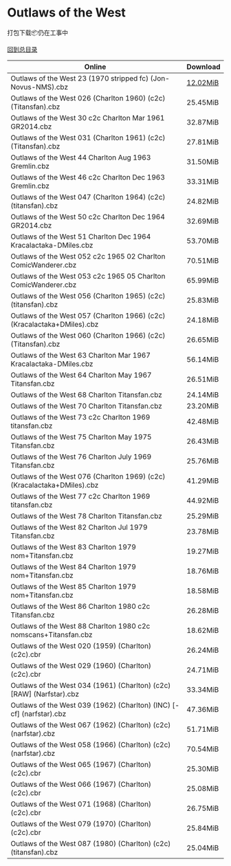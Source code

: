 # Outlaws of the West

打包下载📦仍在工事中

[回到总目录](/Catalogs.md)







Online | Download
--- | ---
Outlaws of the West 23 (1970 stripped fc) (Jon-Novus-NMS).cbz | [12.02MiB](https://pan.baidu.com/s/1i5itmYx#list/path=%2FNovus%20-%20Week%20of%202016%20Q1%2FNovus%20-%20Week%20of%202016-01-20%2F%E3%82%BF%E3%82%A6%E3%82%B1%E3%82%B3%E3%82%B3%E3%82%AF%E3%82%A2%E3%82%B5%E3%82%AF%E3%82%AF%E3%82%B7%E3%82%A4%E3%82%A8%E3%82%B1%E3%82%AB%E3%82%BD%E3%82%AB%E3%82%AB%E3%82%B7%E3%82%AD%E3%82%A2%E3%82%A4%E3%82%AB%E3%82%BD%E3%82%BD%E3%82%B5%E3%82%BF%E3%82%BB%E3%82%B7%E3%82%A4%E3%82%B5%E3%82%AA&parentPath=%2FNovus%20-%20Week%20of%202016%20Q1)
Outlaws of the West 026 (Charlton 1960) (c2c) (Titansfan).cbz | 25.45MiB
Outlaws of the West 30 c2c Charlton Mar 1961 GR2014.cbz | 32.87MiB
Outlaws of the West 031 (Charlton 1961) (c2c) (Titansfan).cbz | 27.81MiB
Outlaws of the West 44 Charlton Aug 1963 Gremlin.cbz | 31.50MiB
Outlaws of the West 46 c2c Charlton Dec 1963 Gremlin.cbz | 33.31MiB
Outlaws of the West 047 (Charlton 1964) (c2c) (titansfan).cbz | 24.82MiB
Outlaws of the West 50 c2c Charlton Dec 1964 GR2014.cbz | 32.69MiB
Outlaws of the West 51 Charlton Dec 1964 Kracalactaka-DMiles.cbz | 53.70MiB
Outlaws of the West 052 c2c 1965 02 Charlton ComicWanderer.cbz | 70.51MiB
Outlaws of the West 053 c2c 1965 05 Charlton ComicWanderer.cbz | 65.99MiB
Outlaws of the West 056 (Charlton 1965) (c2c) (titansfan).cbz | 25.83MiB
Outlaws of the West 057 (Charlton 1966) (c2c) (Kracalactaka+DMiles).cbz | 24.18MiB
Outlaws of the West 060 (Charlton 1966) (c2c) (Titansfan).cbz | 26.65MiB
Outlaws of the West 63 Charlton Mar 1967 Kracalactaka-DMiles.cbz | 56.14MiB
Outlaws of the West 64 Charlton May 1967 Titansfan.cbz | 26.51MiB
Outlaws of the West 68 Charlton Titansfan.cbz | 24.14MiB
Outlaws of the West 70 Charlton Titansfan.cbz | 23.20MiB
Outlaws of the West 73 c2c Charlton 1969 titansfan.cbz | 42.48MiB
Outlaws of the West 75 Charlton May 1975 Titansfan.cbz | 26.43MiB
Outlaws of the West 76 Charlton July 1969 Titansfan.cbz | 25.76MiB
Outlaws of the West 076 (Charlton 1969) (c2c) (Kracalactaka+DMiles).cbz | 41.29MiB
Outlaws of the West 77 c2c Charlton 1969 titansfan.cbz | 44.92MiB
Outlaws of the West 78 Charlton Titansfan.cbz | 25.29MiB
Outlaws of the West 82 Charlton Jul 1979 Titansfan.cbz | 23.78MiB
Outlaws of the West 83 Charlton 1979 nom+Titansfan.cbz | 19.27MiB
Outlaws of the West 84 Charlton 1979 nom+Titansfan.cbz | 18.76MiB
Outlaws of the West 85 Charlton 1979 nom+Titansfan.cbz | 18.58MiB
Outlaws of the West 86 Charlton 1980 c2c Titansfan.cbz | 26.28MiB
Outlaws of the West 88 Charlton 1980 c2c nomscans+Titansfan.cbz | 18.62MiB
Outlaws of the West 020 (1959) (Charlton) (c2c).cbr | 26.24MiB
Outlaws of the West 029 (1960) (Charlton) (c2c).cbr | 24.71MiB
Outlaws of the West 034 (1961) (Charlton) (c2c) [RAW] (Narfstar).cbz | 33.34MiB
Outlaws of the West 039 (1962) (Charlton) (INC) [-cf] (narfstar).cbz | 47.36MiB
Outlaws of the West 067 (1962) (Charlton) (c2c) (narfstar).cbz | 51.71MiB
Outlaws of the West 058 (1966) (Charlton) (c2c) (narfstar).cbz | 70.54MiB
Outlaws of the West 065 (1967) (Charlton) (c2c).cbr | 25.30MiB
Outlaws of the West 066 (1967) (Charlton) (c2c).cbr | 25.08MiB
Outlaws of the West 071 (1968) (Charlton) (c2c).cbr | 26.75MiB
Outlaws of the West 079 (1970) (Charlton) (c2c).cbr | 25.84MiB
Outlaws of the West 087 (1980) (Charlton) (c2c) (titansfan).cbz | 25.04MiB